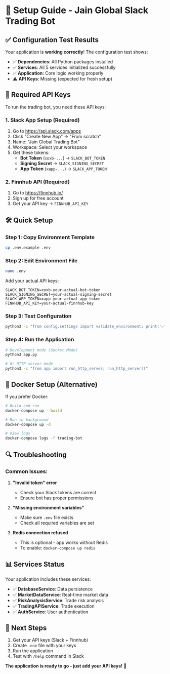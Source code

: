 # 🚀 Setup Guide - Jain Global Slack Trading Bot

## ✅ Configuration Test Results

Your application is **working correctly**! The configuration test shows:

- ✅ **Dependencies**: All Python packages installed
- ✅ **Services**: All 5 services initialized successfully
- ✅ **Application**: Core logic working properly
- ⚠️ **API Keys**: Missing (expected for fresh setup)

## 🔑 Required API Keys

To run the trading bot, you need these API keys:

### 1. **Slack App Setup** (Required)
1. Go to https://api.slack.com/apps
2. Click "Create New App" → "From scratch"
3. Name: "Jain Global Trading Bot"
4. Workspace: Select your workspace
5. Get these tokens:
   - **Bot Token** (`xoxb-...`) → `SLACK_BOT_TOKEN`
   - **Signing Secret** → `SLACK_SIGNING_SECRET`
   - **App Token** (`xapp-...`) → `SLACK_APP_TOKEN`

### 2. **Finnhub API** (Required)
1. Go to https://finnhub.io/
2. Sign up for free account
3. Get your API key → `FINNHUB_API_KEY`

## 🛠️ Quick Setup

### Step 1: Copy Environment Template
```bash
cp .env.example .env
```

### Step 2: Edit Environment File
```bash
nano .env
```

Add your actual API keys:
```env
SLACK_BOT_TOKEN=xoxb-your-actual-bot-token
SLACK_SIGNING_SECRET=your-actual-signing-secret
SLACK_APP_TOKEN=xapp-your-actual-app-token
FINNHUB_API_KEY=your-actual-finnhub-key
```

### Step 3: Test Configuration
```bash
python3 -c "from config.settings import validate_environment; print('✅ Valid' if validate_environment() else '❌ Invalid')"
```

### Step 4: Run the Application
```bash
# Development mode (Socket Mode)
python3 app.py

# Or HTTP server mode
python3 -c "from app import run_http_server; run_http_server()"
```

## 🐳 Docker Setup (Alternative)

If you prefer Docker:

```bash
# Build and run
docker-compose up --build

# Run in background
docker-compose up -d

# View logs
docker-compose logs -f trading-bot
```

## 🔍 Troubleshooting

### Common Issues:

1. **"Invalid token" error**
   - Check your Slack tokens are correct
   - Ensure bot has proper permissions

2. **"Missing environment variables"**
   - Make sure `.env` file exists
   - Check all required variables are set

3. **Redis connection refused**
   - This is optional - app works without Redis
   - To enable: `docker-compose up redis`

## 📊 Services Status

Your application includes these services:
- ✅ **DatabaseService**: Data persistence
- ✅ **MarketDataService**: Real-time market data
- ✅ **RiskAnalysisService**: Trade risk analysis
- ✅ **TradingAPIService**: Trade execution
- ✅ **AuthService**: User authentication

## 🎯 Next Steps

1. Get your API keys (Slack + Finnhub)
2. Create `.env` file with your keys
3. Run the application
4. Test with `/help` command in Slack

**The application is ready to go - just add your API keys!** 🚀
